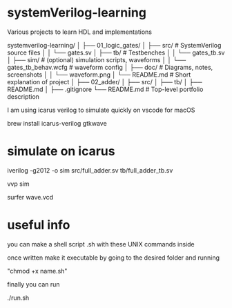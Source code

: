 # systemVerilog-learning
Various projects to learn HDL and implementations

systemverilog-learning/
│
├── 01_logic_gates/
│   ├── src/                # SystemVerilog source files
│   │   └── gates.sv
│   ├── tb/                 # Testbenches
│   │   └── gates_tb.sv
│   ├── sim/                # (optional) simulation scripts, waveforms
│   │   └── gates_tb_behav.wcfg   # waveform config
│   ├── doc/                # Diagrams, notes, screenshots
│   │   └── waveform.png
│   └── README.md           # Short explanation of project
│
├── 02_adder/
│   ├── src/
│   ├── tb/
│   ├── README.md
│
├── .gitignore
└── README.md               # Top-level portfolio description

I am using icarus verilog to simulate quickly on vscode for macOS

brew install icarus-verilog gtkwave

# simulate on icarus
iverilog -g2012 -o sim src/full_adder.sv tb/full_adder_tb.sv

vvp sim

surfer wave.vcd

# useful info

you can make a shell script .sh with these UNIX commands inside

once written make it executable by going to the desired folder and running

"chmod +x name.sh"

finally you can run 

./run.sh